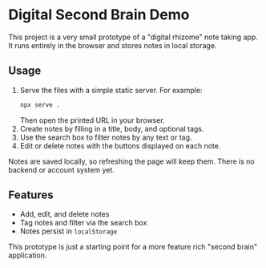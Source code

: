 # Digital Second Brain Demo

This project is a very small prototype of a "digital rhizome" note taking app. It runs entirely in the browser and stores notes in local storage.

## Usage

1. Serve the files with a simple static server. For example:
   ```bash
   npx serve .
   ```
   Then open the printed URL in your browser.
2. Create notes by filling in a title, body, and optional tags.
3. Use the search box to filter notes by any text or tag.
4. Edit or delete notes with the buttons displayed on each note.

Notes are saved locally, so refreshing the page will keep them. There is no backend or account system yet.

## Features
- Add, edit, and delete notes
- Tag notes and filter via the search box
- Notes persist in `localStorage`

This prototype is just a starting point for a more feature rich "second brain" application.
